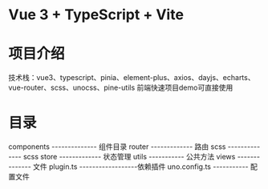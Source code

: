 # Vue 3 + TypeScript + Vite

# 项目介绍

  技术栈：vue3、typescript、pinia、element-plus、axios、dayjs、echarts、vue-router、scss、unocss、pine-utils
  前端快速项目demo可直接使用

# 目录

  components  --------------  组件目录
  router      -------------   路由
  scss      --------------    scss
  store     -------------     状态管理
  utils      -----------      公共方法
  views     --------------    文件
  plugin.ts ------------------依赖插件
  uno.config.ts -----------  配置文件
